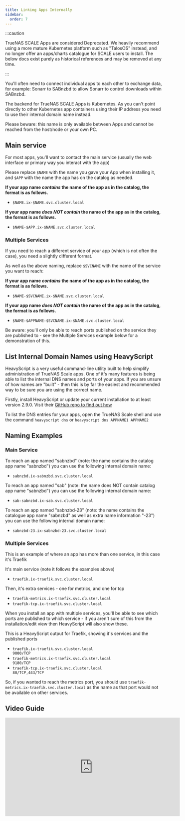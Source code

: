 ```yaml
---
title: Linking Apps Internally
sidebar:
  order: 7
---
```


:::caution

TrueNAS SCALE Apps are considered Deprecated. We heavily recommend using a more mature Kubernetes platform such as "TalosOS" instead, and no longer offer an apps/charts catalogue for SCALE users to install. The below docs exist purely as historical references and may be removed at any time.

:::

You'll often need to connect individual apps to each other to exchange data, for example: Sonarr to SABnzbd to allow Sonarr to control downloads within SABnzbd.

The backend for TrueNAS SCALE Apps is Kubernetes. As you can't point directly to other Kubernetes app containers using their IP address you need to use their internal domain name instead.

Please beware: this name is only available between Apps and cannot be reached from the host/node or your own PC.

## Main service

For most apps, you'll want to contact the main service (usually the web interface or primary way you interact with the app)

Please replace `$NAME` with the name you gave your App when installing it, and `$APP` with the name the app has on the catalog as needed.

**If your app name _contains_ the name of the app as in the catalog, the format is as follows.**

- `$NAME.ix-$NAME.svc.cluster.local`

**If your app name _does NOT contain_ the name of the app as in the catalog, the format is as follows.**

- `$NAME-$APP.ix-$NAME.svc.cluster.local`

### Multiple Services

If you need to reach a different service of your app (which is not often the case), you need a slightly different format.

As well as the above naming, replace `$SVCNAME` with the name of the service you want to reach:

**If your app name _contains_ the name of the app as in the catalog, the format is as follows.**

- `$NAME-$SVCNAME.ix-$NAME.svc.cluster.local`

**If your app name _does NOT contain_ the name of the app as in the catalog, the format is as follows.**

- `$NAME-$APPNAME-$SVCNAME.ix-$NAME.svc.cluster.local`

Be aware: you'll only be able to reach ports published on the service they are published to - see the Multiple Services example below for a
demonstration of this.

## List Internal Domain Names using HeavyScript

HeavyScript is a very useful command-line utility built to help simplify administration of TrueNAS Scale apps. One of it's many features is being able
to list the internal DNS names and ports of your apps. If you are unsure of how names are "built" - then this is by far the easiest and recommended way
to be sure you are using the correct name.

Firstly, install HeavyScript or update your current installation to at least version 2.9.0. Visit their [GitHub repo to find out how](https://github.com/Heavybullets8/heavy_script)

To list the DNS entries for your apps, open the TrueNAS Scale shell and use the command `heavyscript dns` or `heavyscript dns APPNAME1 APPNAME2`

## Naming Examples

### Main Service

To reach an app named "sabnzbd" (note: the name contains the catalog app name "sabnzbd") you can use the following internal domain name:

- `sabnzbd.ix-sabnzbd.svc.cluster.local`

To reach an app named "sab" (note: the name does NOT contain catalog app name "sabnzbd") you can use the following internal domain name:

- `sab-sabnzbd.ix-sab.svc.cluster.local`

To reach an app named "sabnzbd-23" (note: the name contains the catalogue app name "sabnzbd" as well as extra name information "-23") you can use the following internal domain name:

- `sabnzbd-23.ix-sabnzbd-23.svc.cluster.local`

### Multiple Services

This is an example of where an app has more than one service, in this case it's Traefik

It's main service (note it follows the examples above)

- `traefik.ix-traefik.svc.cluster.local`

Then, it's extra services - one for metrics, and one for tcp

- `traefik-metrics.ix-traefik.svc.cluster.local`
- `traefik-tcp.ix-traefik.svc.cluster.local`

When you install an app with multiple services, you'll be able to see which ports are published to which service - if you aren't sure of this from the
installation/edit view then HeavyScript will also show these.

This is a HeavyScript output for Traefik, showing it's services and the published ports

- `traefik.ix-traefik.svc.cluster.local                        9000/TCP`
- `traefik-metrics.ix-traefik.svc.cluster.local                9180/TCP`
- `traefik-tcp.ix-traefik.svc.cluster.local                    80/TCP,443/TCP`

So, if you wanted to reach the metrics port, you should use `traefik-metrics.ix-traefik.svc.cluster.local` as the name as that port would not be
available on other services.

## Video Guide

<iframe
  width="560"
  height="315"
  src="https://www.youtube.com/embed/mWJL-XDgH98"
  title="YouTube video player"
  frameBorder="0"
  allow="accelerometer; autoplay; clipboard-write; encrypted-media; gyroscope; picture-in-picture"
  allowFullScreen
></iframe>
